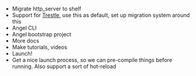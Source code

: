 * Migrate http_server to shelf
* Support for [Trestle](https://github.com/dart-bridge/trestle), use this as default, set up migration system around this
* Angel CLI
* Angel bootstrap project
* More docs
* Make tutorials, videos
* Launch!
* Get a nice launch process, so we can pre-compile things before running. Also support a sort of hot-reload
